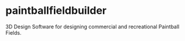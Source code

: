 # paintballfieldbuilder
3D Design Software for designing commercial and recreational Paintball Fields.
